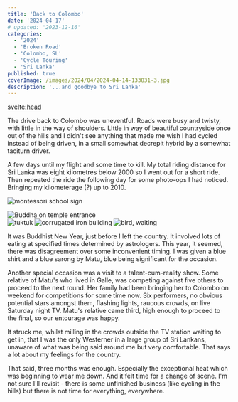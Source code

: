 ```yaml
---
title: 'Back to Colombo'
date: '2024-04-17'
# updated: '2023-12-16'
categories:
  - '2024'
  - 'Broken Road'
  - 'Colombo, SL'
  - 'Cycle Touring'
  - 'Sri Lanka'
published: true
coverImage: /images/2024/04/2024-04-14-133831-3.jpg
description: '...and goodbye to Sri Lanka'
---
```


<script>
	import Img from '$lib/components/Img.svelte' 
  import DayCardHGroup from '$lib/components/DayCardHGroup.svelte' 
  import FormattedDate from '$lib/components/FormattedDate.svelte'
</script>

<svelte:head>

<title>
2024 Sri Lanka
</title>
</svelte:head>

<section class="card">

<p>The drive back to Colombo was uneventful. Roads were busy and twisty, with little in the way of shoulders. LIttle in way of beautiful countryside once out of the hills and I didn't see anything that made me wish I had cycled instead of being driven, in a small somewhat decrepit hybrid by a somewhat taciturn driver.</p>

<p>A few days until my flight and some time to kill. My total riding distance for Sri Lanka was eight kilometres below 2000 so I went out for a short ride. Then repeated the ride the following day for some photo-ops I had noticed. Bringing my kilometerage (?) up to 2010.

<Img
  src="/images/2024/04/2024-04-14-130016.jpg"
  alt="montessori school sign"
  caption= "Not as brutal as it looks: the school is down the lane, not protected by the razor-wire above the school sign!"
/>

<div class="w-80">
  <Img
    src="/images/2024/04/2024-04-14-130246.jpg"
    alt="Buddha on temple entrance"
    caption="Temple entrance"
  />
</div>
<Img
  src="/images/2024/04/2024-04-14-131004.jpg"
  alt="tuktuk"
  caption= "Quiet riding along one of the many waterways of the capital"
/>
<Img
  src="/images/2024/04/2024-04-14-131823.jpg"
  alt="corrugated iron building"
  caption= "One to add to my corrugated iron collection!"
/>
<Img
  src="/images/2024/04/2024-04-14-132336.jpg"
  alt="bird, waiting"
/>

<p>It was Buddhist New Year, just before I left the country. It involved lots of eating at specified times determined by astrologers. This year, it seemed, there was disagreement over some inconvenient timing. I was given a blue shirt and a blue sarong by Matu, blue being significant for the occasion. </p>

<p>Another special occasion was a visit to a talent-cum-reality show. Some relative of Matu's who lived in Galle, was competing against five others to proceed to the next round. Her family had been bringing her to Colombo on weekend for competitions for some time now. Six performers, no obvious potential stars amongst them, flashing lights, raucous crowds, on live Saturday night TV. Matu's relative came third, high enough to proceed to the final, so our entourage was happy. </p>

<p>It struck me, whilst milling in the crowds outside the TV station waiting to get in, that I was the only Westerner in a large group of Sri Lankans, unaware of what was being said around me but very comfortable. That says a lot about my feelings for the country.</p>

<p>That said, three months was enough. Especially the exceptional heat which was beginning to wear me down. And it felt time for a change of scene. I'm not sure I'll revisit - there is some unfinished business (like cycling in the hills) but there is not time for everything, everywhere. </p>

</section>

